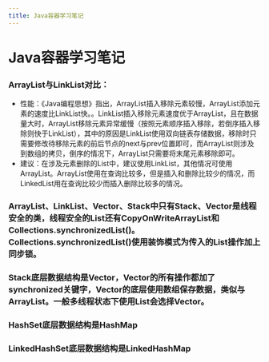 ```yaml
---
title: Java容器学习笔记
---
```

# Java容器学习笔记

### ArrayList与LinkList对比：

- 性能：《Java编程思想》指出，ArrayList插入移除元素较慢，ArrayList添加元素的速度比LinkList快。。LinkList插入移除元素速度优于ArrayList，且在数据量大时，ArrayList移除元素异常缓慢（按照元素顺序插入移除，若倒序插入移除则快于LinkList），其中的原因是LinkList使用双向链表存储数据，移除时只需要修改待移除元素的前后节点的next与prev位置即可，而ArrayList则涉及到数组的拷贝，倒序的情况下，ArrayList只需要将末尾元素移除即可。
- 建议：在涉及元素删除的List中，建议使用LinkList，其他情况可使用ArrayList。ArrayList使用在查询比较多，但是插入和删除比较少的情况，而LinkedList用在查询比较少而插入删除比较多的情况。

### ArrayList、LinkList、Vector、Stack中只有Stack、Vector是线程安全的类，线程安全的List还有CopyOnWriteArrayList和Collections.synchronizedList()。Collections.synchronizedList()使用装饰模式为传入的List操作加上同步锁。

### Stack底层数据结构是Vector，Vector的所有操作都加了synchronized关键字，Vector的底层使用数组保存数据，类似与ArrayList。一般多线程状态下使用List会选择Vector。

### HashSet底层数据结构是HashMap

### LinkedHashSet底层数据结构是LinkedHashMap
